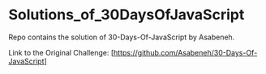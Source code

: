 # Solutions_of_30DaysOfJavaScript
Repo contains the solution of 30-Days-Of-JavaScript by Asabeneh.

Link to the Original Challenge: [https://github.com/Asabeneh/30-Days-Of-JavaScript]

